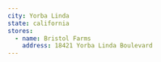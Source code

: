 ```yaml
---
city: Yorba Linda
state: california
stores:
  - name: Bristol Farms
    address: 18421 Yorba Linda Boulevard
---
```

